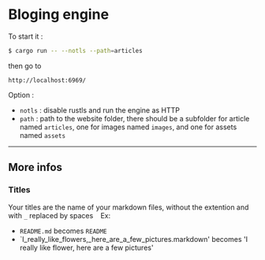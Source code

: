 # Bloging engine

To start it :
```sh 
$ cargo run -- --notls --path=articles
```

then go to

`http://localhost:6969/`

Option :
- `notls` : disable rustls and run the engine as HTTP
- `path` : path to the website folder, there should be a subfolder for article named `articles`, one for images named `images`, and one for assets named `assets`

***

## More infos

### Titles
Your titles are the name of your markdown files, without the extention and with `_` replaced by spaces ` `
Ex: 
- `README.md` becomes `README`
- `I_really_like_flowers,_here_are_a_few_pictures.markdown' becomes 'I really like flower, here are a few pictures'

